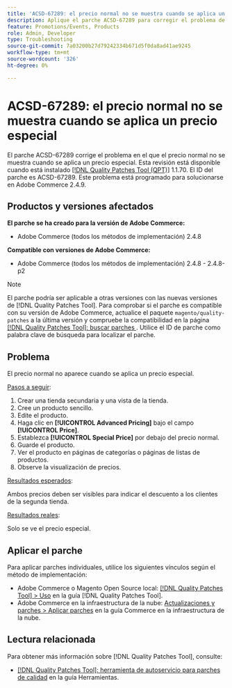 ```yaml
---
title: 'ACSD-67289: el precio normal no se muestra cuando se aplica un precio especial'
description: Aplique el parche ACSD-67289 para corregir el problema de Adobe Commerce en el que el precio normal no se muestra cuando se aplica un precio especial.
feature: Promotions/Events, Products
role: Admin, Developer
type: Troubleshooting
source-git-commit: 7a03200b27d79242334b671d5f0da8ad41ae9245
workflow-type: tm+mt
source-wordcount: '326'
ht-degree: 0%

---
```


# ACSD-67289: el precio normal no se muestra cuando se aplica un precio especial

El parche ACSD-67289 corrige el problema en el que el precio normal no se muestra cuando se aplica un precio especial. Esta revisión está disponible cuando está instalado [[!DNL Quality Patches Tool (QPT)]](/help/tools/quality-patches-tool/quality-patches-tool-to-self-serve-quality-patches.md) 1.1.70. El ID del parche es ACSD-67289. Este problema está programado para solucionarse en Adobe Commerce 2.4.9.

## Productos y versiones afectados

**El parche se ha creado para la versión de Adobe Commerce:**

* Adobe Commerce (todos los métodos de implementación) 2.4.8

**Compatible con versiones de Adobe Commerce:**

* Adobe Commerce (todos los métodos de implementación) 2.4.8 - 2.4.8-p2

>[!NOTE]
>
>El parche podría ser aplicable a otras versiones con las nuevas versiones de [!DNL Quality Patches Tool]. Para comprobar si el parche es compatible con su versión de Adobe Commerce, actualice el paquete `magento/quality-patches` a la última versión y compruebe la compatibilidad en la página [[!DNL Quality Patches Tool]: buscar parches ](https://experienceleague.adobe.com/tools/commerce-quality-patches/index.html?lang=es). Utilice el ID de parche como palabra clave de búsqueda para localizar el parche.

## Problema

El precio normal no aparece cuando se aplica un precio especial.

<u>Pasos a seguir</u>:

1. Crear una tienda secundaria y una vista de la tienda.
1. Cree un producto sencillo.
1. Edite el producto.
1. Haga clic en **[!UICONTROL Advanced Pricing]** bajo el campo **[!UICONTROL Price]**.
1. Establezca **[!UICONTROL Special Price]** por debajo del precio normal.
1. Guarde el producto.
1. Ver el producto en páginas de categorías o páginas de listas de productos.
1. Observe la visualización de precios.

<u>Resultados esperados</u>:

Ambos precios deben ser visibles para indicar el descuento a los clientes de la segunda tienda.

<u>Resultados reales</u>:

Solo se ve el precio especial.

## Aplicar el parche

Para aplicar parches individuales, utilice los siguientes vínculos según el método de implementación:

* Adobe Commerce o Magento Open Source local: [[!DNL Quality Patches Tool] > Uso](/help/tools/quality-patches-tool/usage.md) en la guía [!DNL Quality Patches Tool].
* Adobe Commerce en la infraestructura de la nube: [Actualizaciones y parches > Aplicar parches](https://experienceleague.adobe.com/docs/commerce-cloud-service/user-guide/develop/upgrade/apply-patches.html?lang=es) en la guía Commerce en la infraestructura de la nube.

## Lectura relacionada

Para obtener más información sobre [!DNL Quality Patches Tool], consulte:

* [[!DNL Quality Patches Tool]: herramienta de autoservicio para parches de calidad](/help/tools/quality-patches-tool/quality-patches-tool-to-self-serve-quality-patches.md) en la guía Herramientas.

